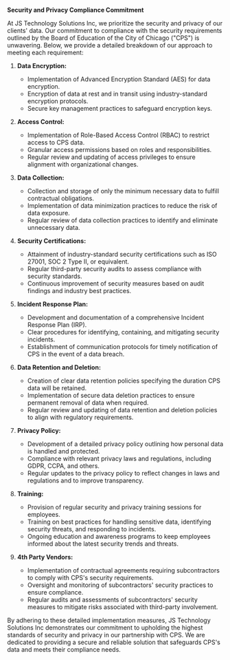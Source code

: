 **Security and Privacy Compliance Commitment**

At JS Technology Solutions Inc, we prioritize the security and privacy of our clients' data. Our commitment to compliance with the security requirements outlined by the Board of Education of the City of Chicago ("CPS") is unwavering. Below, we provide a detailed breakdown of our approach to meeting each requirement:

1. **Data Encryption:**
   - Implementation of Advanced Encryption Standard (AES) for data encryption.
   - Encryption of data at rest and in transit using industry-standard encryption protocols.
   - Secure key management practices to safeguard encryption keys.

2. **Access Control:**
   - Implementation of Role-Based Access Control (RBAC) to restrict access to CPS data.
   - Granular access permissions based on roles and responsibilities.
   - Regular review and updating of access privileges to ensure alignment with organizational changes.

3. **Data Collection:**
   - Collection and storage of only the minimum necessary data to fulfill contractual obligations.
   - Implementation of data minimization practices to reduce the risk of data exposure.
   - Regular review of data collection practices to identify and eliminate unnecessary data.

4. **Security Certifications:**
   - Attainment of industry-standard security certifications such as ISO 27001, SOC 2 Type II, or equivalent.
   - Regular third-party security audits to assess compliance with security standards.
   - Continuous improvement of security measures based on audit findings and industry best practices.

5. **Incident Response Plan:**
   - Development and documentation of a comprehensive Incident Response Plan (IRP).
   - Clear procedures for identifying, containing, and mitigating security incidents.
   - Establishment of communication protocols for timely notification of CPS in the event of a data breach.

6. **Data Retention and Deletion:**
   - Creation of clear data retention policies specifying the duration CPS data will be retained.
   - Implementation of secure data deletion practices to ensure permanent removal of data when required.
   - Regular review and updating of data retention and deletion policies to align with regulatory requirements.

7. **Privacy Policy:**
   - Development of a detailed privacy policy outlining how personal data is handled and protected.
   - Compliance with relevant privacy laws and regulations, including GDPR, CCPA, and others.
   - Regular updates to the privacy policy to reflect changes in laws and regulations and to improve transparency.

8. **Training:**
   - Provision of regular security and privacy training sessions for employees.
   - Training on best practices for handling sensitive data, identifying security threats, and responding to incidents.
   - Ongoing education and awareness programs to keep employees informed about the latest security trends and threats.

9. **4th Party Vendors:**
   - Implementation of contractual agreements requiring subcontractors to comply with CPS's security requirements.
   - Oversight and monitoring of subcontractors' security practices to ensure compliance.
   - Regular audits and assessments of subcontractors' security measures to mitigate risks associated with third-party involvement.

By adhering to these detailed implementation measures, JS Technology Solutions Inc demonstrates our commitment to upholding the highest standards of security and privacy in our partnership with CPS. We are dedicated to providing a secure and reliable solution that safeguards CPS's data and meets their compliance needs.
